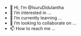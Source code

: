 - 👋 Hi, I’m @IsuruDidulantha
- 👀 I’m interested in ...
- 🌱 I’m currently learning ...
- 💞️ I’m looking to collaborate on ...
- 📫 How to reach me ...

<!---
IsuruDidulantha/IsuruDidulantha is a ✨ special ✨ repository because its `README.md` (this file) appears on your GitHub profile.
You can click the Preview link to take a look at your changes.
--->
